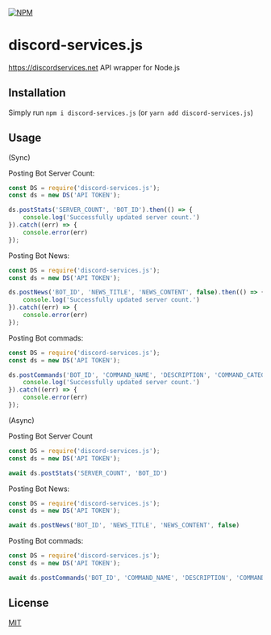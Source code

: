 [![NPM](https://nodei.co/npm/discord-services.js.png?downloads=true&downloadRank=true&stars=true)](https://nodei.co/npm/discord-services.js)

# discord-services.js
 https://discordservices.net API wrapper for Node.js

## Installation
Simply run `npm i discord-services.js` (or `yarn add discord-services.js`)

## Usage
(Sync)

Posting Bot Server Count:
```js
const DS = require('discord-services.js');
const ds = new DS('API TOKEN');

ds.postStats('SERVER_COUNT', 'BOT_ID').then(() => {
    console.log('Successfully updated server count.')
}).catch((err) => {
    console.error(err)
});
```

Posting Bot News:
```js
const DS = require('discord-services.js');
const ds = new DS('API TOKEN');

ds.postNews('BOT_ID', 'NEWS_TITLE', 'NEWS_CONTENT', false).then(() => {
    console.log('Successfully updated server count.')
}).catch((err) => {
    console.error(err)
});
```

Posting Bot commads:
```js
const DS = require('discord-services.js');
const ds = new DS('API TOKEN');

ds.postCommands('BOT_ID', 'COMMAND_NAME', 'DESCRIPTION', 'COMMAND_CATEGORY').then(() => {
    console.log('Successfully updated server count.')
}).catch((err) => {
    console.error(err)
});
```

(Async)

Posting Bot Server Count
```js
const DS = require('discord-services.js');
const ds = new DS('API TOKEN');

await ds.postStats('SERVER_COUNT', 'BOT_ID')
```

Posting Bot News:
```js
const DS = require('discord-services.js');
const ds = new DS('API TOKEN');

await ds.postNews('BOT_ID', 'NEWS_TITLE', 'NEWS_CONTENT', false)
```

Posting Bot commads:
```js
const DS = require('discord-services.js');
const ds = new DS('API TOKEN');

await ds.postCommands('BOT_ID', 'COMMAND_NAME', 'DESCRIPTION', 'COMMAND_CATEGORY')
```


## License
[MIT](LICENSE)
